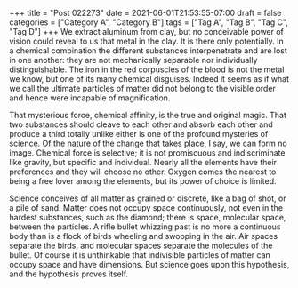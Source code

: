 +++
title = "Post 022273"
date = 2021-06-01T21:53:55-07:00
draft = false
categories = ["Category A", "Category B"]
tags = ["Tag A", "Tag B", "Tag C", "Tag D"]
+++
We extract aluminum from clay, but no conceivable power of vision could reveal to us that metal in the clay. It is there only potentially. In a chemical combination the different substances interpenetrate and are lost in one another: they are not mechanically separable nor individually distinguishable. The iron in the red corpuscles of the blood is not the metal we know, but one of its many chemical disguises. Indeed it seems as if what we call the ultimate particles of matter did not belong to the visible order and hence were incapable of magnification.

That mysterious force, chemical affinity, is the true and original magic. That two substances should cleave to each other and absorb each other and produce a third totally unlike either is one of the profound mysteries of science. Of the nature of the change that takes place, I say, we can form no image. Chemical force is selective; it is not promiscuous and indiscriminate like gravity, but specific and individual. Nearly all the elements have their preferences and they will choose no other. Oxygen comes the nearest to being a free lover among the elements, but its power of choice is limited.

Science conceives of all matter as grained or discrete, like a bag of shot, or a pile of sand. Matter does not occupy space continuously, not even in the hardest substances, such as the diamond; there is space, molecular space, between the particles. A rifle bullet whizzing past is no more a continuous body than is a flock of birds wheeling and swooping in the air. Air spaces separate the birds, and molecular spaces separate the molecules of the bullet. Of course it is unthinkable that indivisible particles of matter can occupy space and have dimensions. But science goes upon this hypothesis, and the hypothesis proves itself.
